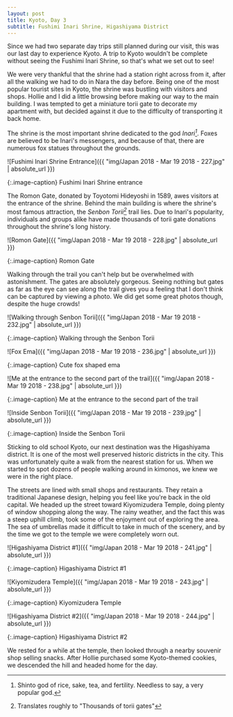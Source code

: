 ```yaml
---
layout: post
title: Kyoto, Day 3
subtitle: Fushimi Inari Shrine, Higashiyama District
---
```


Since we had two separate day trips still planned during our visit, this was our last day to experience Kyoto. A trip to Kyoto wouldn't be complete without seeing the Fushimi Inari Shrine, so that's what we set out to see!

We were very thankful that the shrine had a station right across from it, after all the walking we had to do in Nara the day before. Being one of the most popular tourist sites in Kyoto, the shrine was bustling with visitors and shops. Hollie and I did a little browsing before making our way to the main building. I was tempted to get a miniature torii gate to decorate my apartment with, but decided against it due to the difficulty of transporting it back home.

The shrine is the most important shrine dedicated to the god _Inari[^1]_. Foxes are believed to be Inari's messengers, and because of that, there are numerous fox statues throughout the grounds.

![Fushimi Inari Shrine Entrance]({{ "img/Japan 2018 - Mar 19 2018 - 227.jpg" | absolute_url }})

{:.image-caption}
Fushimi Inari Shrine entrance

The Romon Gate, donated by Toyotomi Hideyoshi in 1589, awes visitors at the entrance of the shrine. Behind the main building is where the shrine's most famous attraction, the _Senbon Torii[^2]_ trail lies. Due to Inari's popularity, individuals and groups alike have made thousands of torii gate donations throughout the shrine's long history.

![Romon Gate]({{ "img/Japan 2018 - Mar 19 2018 - 228.jpg" | absolute_url }})

{:.image-caption}
Romon Gate

Walking through the trail you can't help but be overwhelmed with astonishment. The gates are absolutely gorgeous. Seeing nothing but gates as far as the eye can see along the trail gives you a feeling that I don't think can be captured by viewing a photo. We did get some great photos though, despite the huge crowds!

![Walking through Senbon Torii]({{ "img/Japan 2018 - Mar 19 2018 - 232.jpg" | absolute_url }})

{:.image-caption}
Walking through the Senbon Torii

![Fox Ema]({{ "img/Japan 2018 - Mar 19 2018 - 236.jpg" | absolute_url }})

{:.image-caption}
Cute fox shaped ema

![Me at the entrance to the second part of the trail]({{ "img/Japan 2018 - Mar 19 2018 - 238.jpg" | absolute_url }})

{:.image-caption}
Me at the entrance to the second part of the trail

![Inside Senbon Torii]({{ "img/Japan 2018 - Mar 19 2018 - 239.jpg" | absolute_url }})

{:.image-caption}
Inside the Senbon Torii

Sticking to old school Kyoto, our next destination was the Higashiyama district. It is one of the most well preserved historic districts in the city. This was unfortunately quite a walk from the nearest station for us. When we started to spot dozens of people walking around in kimonos, we knew we were in the right place.

The streets are lined with small shops and restaurants. They retain a traditional Japanese design, helping you feel like you're back in the old capital. We headed up the street toward Kiyomizudera Temple, doing plenty of window shopping along the way. The rainy weather, and the fact this was a steep uphill climb, took some of the enjoyment out of exploring the area. The sea of umbrellas made it difficult to take in much of the scenery, and by the time we got to the temple we were completely worn out.

![Higashiyama District #1]({{ "img/Japan 2018 - Mar 19 2018 - 241.jpg" | absolute_url }})

{:.image-caption}
Higashiyama District #1

![Kiyomizudera Temple]({{ "img/Japan 2018 - Mar 19 2018 - 243.jpg" | absolute_url }})

{:.image-caption}
Kiyomizudera Temple

![Higashiyama District #2]({{ "img/Japan 2018 - Mar 19 2018 - 244.jpg" | absolute_url }})

{:.image-caption}
Higashiyama District #2

We rested for a while at the temple, then looked through a nearby souvenir shop selling snacks. After Hollie purchased some Kyoto-themed cookies, we descended the hill and headed home for the day.

[^1]: Shinto god of rice, sake, tea, and fertility. Needless to say, a very popular god.
[^2]: Translates roughly to "Thousands of torii gates"